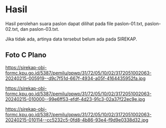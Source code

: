 # Hasil

Hasil perolehan suara paslon dapat dilihat pada file paslon-01.txt, paslon-02.txt, dan paslon-03.txt.

Jika tidak ada, artinya data tersebut belum ada pada SIREKAP.

## Foto C Plano

https://sirekap-obj-formc.kpu.go.id/5387/pemilu/ppwp/31/72/05/10/02/3172051002063-20240215-005919--d9c7f51d-667f-4934-a05f-4164435952fa.jpg

https://sirekap-obj-formc.kpu.go.id/5387/pemilu/ppwp/31/72/05/10/02/3172051002063-20240215-010000--99e6ff53-efdf-4d23-91c3-02a37f22ec9e.jpg

https://sirekap-obj-formc.kpu.go.id/5387/pemilu/ppwp/31/72/05/10/02/3172051002063-20240215-010114--cc5232c5-0fd8-4b86-93e4-f9d9e0338d32.jpg
